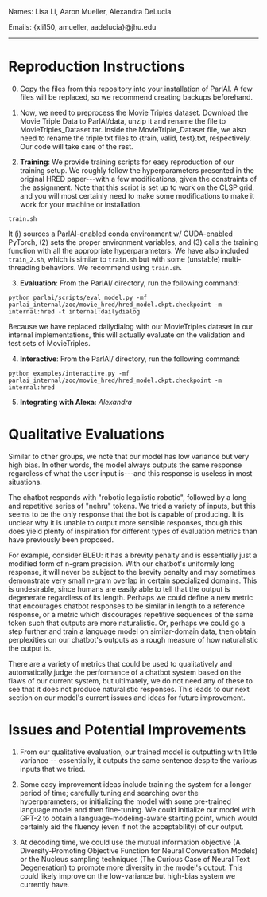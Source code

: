 Names: Lisa Li, Aaron Mueller, Alexandra DeLucia

Emails: {xli150, amueller, aadelucia}@jhu.edu

-------------------------------------------------------------

# Reproduction Instructions

0. Copy the files from this repository into your installation of ParlAI. A few files will be replaced, so we recommend creating backups beforehand.

1. Now, we need to preprocess the Movie Triples dataset. 
Download the Movie Triple Data to ParlAI/data, unzip it and rename the file to MovieTriples_Dataset.tar. Inside the MovieTriple_Dataset file, we also need to rename the triple txt files to {train, valid, test}.txt, respectively. Our code will take care of the rest.

2.  **Training**: 
We provide training scripts for easy reproduction of our training setup. We roughly follow the hyperparameters presented in the original HRED paper---with a few modifications, given the constraints of the assignment. Note that this script is set up to work on the CLSP grid, and you will most certainly need to make some modifications to make it work for your machine or installation.
```
train.sh
```
It (i) sources a ParlAI-enabled conda environment w/ CUDA-enabled PyTorch, (2) sets the proper environment variables, and (3) calls the training function with all the appropriate hyperparameters. We have also included `train_2.sh`, which is similar to `train.sh` but with some (unstable) multi-threading behaviors. We recommend using `train.sh`. 

3. **Evaluation**:
From the ParlAI/ directory, run the following command:
```
python parlai/scripts/eval_model.py -mf parlai_internal/zoo/movie_hred/hred_model.ckpt.checkpoint -m internal:hred -t internal:dailydialog
```
Because we have replaced dailydialog with our MovieTriples dataset in our internal implementations, this will actually evaluate on the validation and test sets of MovieTriples.


4. **Interactive**:
From the ParlAI/ directory, run the following command:
```
python examples/interactive.py -mf parlai_internal/zoo/movie_hred/hred_model.ckpt.checkpoint -m internal:hred
```

5. **Integrating with Alexa**: 
_Alexandra_


# Qualitative Evaluations
Similar to other groups, we note that our model has low variance but very high bias. In other words, the model always outputs the same response regardless of what the user input is---and this response is useless in most situations.

The chatbot responds with "robotic legalistic robotic", followed by a long and repetitive series of "nehru" tokens. We tried a variety of inputs, but this seems to be the only response that the bot is capable of producing. It is unclear why it is unable to output more sensible responses, though this does yield plenty of inspiration for different types of evaluation metrics than have previously been proposed.

For example, consider BLEU: it has a brevity penalty and is essentially just a modified form of n-gram precision. With our chatbot's uniformly long response, it will never be subject to the brevity penalty and may sometimes demonstrate very small n-gram overlap in certain specialized domains. This is undesirable, since humans are easily able to tell that the output is degenerate regardless of its length. Perhaps we could define a new metric that encourages chatbot responses to be similar in length to a reference response, or a metric which discourages repetitive sequences of the same token such that outputs are more naturalistic. Or, perhaps we could go a step further and train a language model on similar-domain data, then obtain perplexities on our chatbot's outputs as a rough measure of how naturalistic the output is.

There are a variety of metrics that could be used to qualitatively and automatically judge the performance of a chatbot system based on the flaws of our current system, but ultimately, we do not need any of these to see that it does not produce naturalistic responses. This leads to our next section on our model's current issues and ideas for future improvement.


# Issues and Potential Improvements
1. From our qualitative evaluation, our trained model is outputting with little variance -- essentially, it outputs the same sentence despite the various inputs that we tried.

2. Some easy improvement ideas include training the system for a longer period of time; carefully tuning and searching over the hyperparameters; or initializing the model with some pre-trained language model and then fine-tuning. We could initialize our model with GPT-2 to obtain a language-modeling-aware starting point, which would certainly aid the fluency (even if not the acceptability) of our output.

3. At decoding time, we could use the mutual information objective (A Diversity-Promoting Objective Function for Neural Conversation Models) or the Nucleus sampling techniques (The Curious Case of Neural Text Degeneration) to promote more diversity in the model's output. This could likely improve on the low-variance but high-bias system we currently have.
